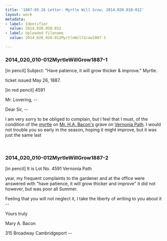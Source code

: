 ```yaml
---
title: '1887-05-26 Letter: Myrtle Will Grow, 2014.020.010-012'
layout: work
metadata:
- label: Identifier
  value: 2014.020.010-012
- label: Uploaded Filename
  value: 2014_020_010-012MyrtleWillGrow1887-1

---
```

<div class="pages">
<div id="page-1751953">
<h3><a name="page-1751953">2014_020_010-012MyrtleWillGrow1887-1</a></h3>
<div class="page-content">
<p>[in pencil] Subject: "Have patience, it will grow<span class='line-break'> </span>thicker &amp; improve." Myrtle.</p>
<p>ticket issued<span class='line-break'> </span>May 26, 1887.</p>
<p>[in red pencil] 4591</p>
<p>Mr. Lovering, --</p>
<p>Dear Sir, --</p>
<p>I am<span class='line-break'> </span>very sorry to be obliged<span class='line-break'> </span>to complain, but I feel<span class='line-break'> </span>that I must, of the<span class='line-break'> </span>condition of the <u>myrtle</u><span class='line-break'> </span>on <u>Mr. H.A. Bacon's</u> grave<span class='line-break'> </span>on <u>Vernonia Path</u>. I would<span class='line-break'> </span>not trouble you so early<span class='line-break'> </span>in the season, hoping it<span class='line-break'> </span>might improve, but it<span class='line-break'> </span>was just the same last</p>
</div>
</div>
<br />
<div id="page-1751954">
<h3><a name="page-1751954">2014_020_010-012MyrtleWillGrow1887-2</a></h3>
<div class="page-content">
<p>[in pencil] It is Lot No. 4591<span class='line-break'> </span>Vernonia Path</p>
<p>year, my frequent complaints<span class='line-break'> </span>to the gardener and at the<span class='line-break'> </span>office were answered with<span class='line-break'> </span>"have patience, it will<span class='line-break'> </span>grow thicker and improve"<span class='line-break'> </span>it did not however, but<span class='line-break'> </span>was poor all Summer.</p>
<p>Feeling that you will not<span class='line-break'> </span>neglect it, I take the <span class='line-break'> </span>liberty of writing to you<span class='line-break'> </span>about it --</p>
<p>Yours truly</p>
<p>Mary A. Bacon</p>
<p>315 Broadway<span class='line-break'> </span>Cambridgeport --</p>
</div>
</div>
<br />
</div>
